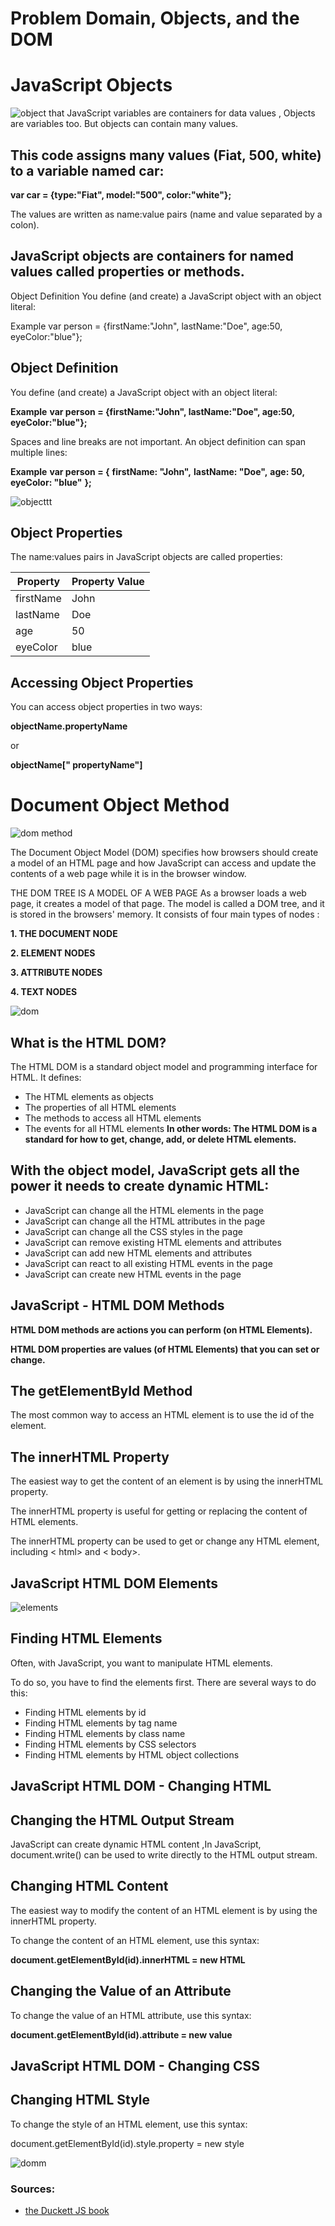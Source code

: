

# **Problem Domain, Objects, and the DOM**


# **JavaScript Objects**

![object](https://cdn.educba.com/academy/wp-content/uploads/2019/10/JavaScript-Objects-2.png)
 that JavaScript variables are containers for data values , Objects are variables too. But objects can contain many values.

 ## This code assigns many values (Fiat, 500, white) to a variable named car:

 **var car = {type:"Fiat", model:"500", color:"white"};**

 The values are written as name:value pairs (name and value separated by a colon).

 ## JavaScript objects are containers for named values called properties or methods.

 Object Definition
You define (and create) a JavaScript object with an object literal:

Example
var person = {firstName:"John", lastName:"Doe", age:50, eyeColor:"blue"};


## Object Definition
You define (and create) a JavaScript object with an object literal:

**Example**
**var person = {firstName:"John", lastName:"Doe", age:50, eyeColor:"blue"};**

Spaces and line breaks are not important. An object definition can span multiple lines:

**Example**
**var person = {**
  **firstName: "John",**
  **lastName: "Doe",**
  **age: 50,**
 **eyeColor: "blue"**
**};**


![objecttt](https://fireship.io/courses/javascript/img/js-object-props.png)

## Object Properties
The name:values pairs in JavaScript objects are called properties:

|Property|Property Value|
|----------|--------|
|firstName|John|
|lastName|Doe|
|age|50|
|eyeColor|blue|

## Accessing Object Properties
You can access object properties in two ways:

**objectName.propertyName**

or

**objectName[" propertyName"]**

# **Document Object Method**
![dom method](https://www.geeksread.com/wp-content/uploads/2018/04/DOM-Methods-in-JavaScript-For-Selecting-HTML-Elements.png)

The Document Object Model (DOM) specifies how browsers should create a model of an HTML page and how JavaScript can access and update the contents of a web page while it is in the browser window. 

THE DOM TREE IS A MODEL OF A WEB PAGE As a browser loads a web page, it creates a model of that page. 
The model is called a DOM tree, and it is stored in the browsers' memory. 
It consists of four main types of nodes :

**1. THE DOCUMENT NODE**

**2. ELEMENT NODES**

**3. ATTRIBUTE NODES** 

**4. TEXT NODES**

![dom](https://www.tutorialrepublic.com/lib/images/html-dom-illustration.png)

## What is the HTML DOM?
The HTML DOM is a standard object model and programming interface for HTML. It defines:

* The HTML elements as objects
* The properties of all HTML elements
* The methods to access all HTML elements
* The events for all HTML elements
**In other words: The HTML DOM is a standard for how to get, change, add, or delete HTML elements.**

## With the object model, JavaScript gets all the power it needs to create dynamic HTML:

* JavaScript can change all the HTML elements in the page
* JavaScript can change all the HTML attributes in the page
* JavaScript can change all the CSS styles in the page
* JavaScript can remove existing HTML elements and attributes
* JavaScript can add new HTML elements and attributes
* JavaScript can react to all existing HTML events in the page
* JavaScript can create new HTML events in the page

## **JavaScript - HTML DOM Methods** 
**HTML DOM methods are actions you can perform (on HTML Elements).**

**HTML DOM properties are values (of HTML Elements) that you can set or change.**

## The getElementById Method
The most common way to access an HTML element is to use the id of the element.

## The innerHTML Property
The easiest way to get the content of an element is by using the innerHTML property.

The innerHTML property is useful for getting or replacing the content of HTML elements.

The innerHTML property can be used to get or change any HTML element, including < html> and < body>.

## **JavaScript HTML DOM Elements**
![elements](https://data-flair.training/blogs/wp-content/uploads/sites/2/2019/08/JavaScript-Document-Object-Model-DOM-1200x900.jpg)

## Finding HTML Elements
Often, with JavaScript, you want to manipulate HTML elements.

To do so, you have to find the elements first. There are several ways to do this:

* Finding HTML elements by id
* Finding HTML elements by tag name
* Finding HTML elements by class name
* Finding HTML elements by CSS selectors
* Finding HTML elements by HTML object collections


## **JavaScript HTML DOM - Changing HTML**

## Changing the HTML Output Stream
JavaScript can create dynamic HTML content ,In JavaScript, document.write() can be used to write directly to the HTML output stream.

## Changing HTML Content
The easiest way to modify the content of an HTML element is by using the innerHTML property.

To change the content of an HTML element, use this syntax:

**document.getElementById(id).innerHTML = new HTML**

## Changing the Value of an Attribute
To change the value of an HTML attribute, use this syntax:

**document.getElementById(id).attribute = new value**

## **JavaScript HTML DOM - Changing CSS**
## Changing HTML Style
To change the style of an HTML element, use this syntax:

document.getElementById(id).style.property = new style

![domm](https://dsmith77.files.wordpress.com/2008/07/the-document-object-model-dom.gif?w=640)


### Sources:
* [the Duckett JS book](https://slack-files.com/files-pri-safe/TNGRRLUMA-F01VBUFKN3C/javascript_and_jquery_interactive_jon_du.pdf?c=1619379436-96c719feacff7a14)



